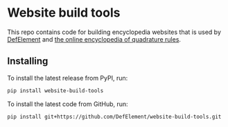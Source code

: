 # Website build tools
This repo contains code for building encyclopedia websites that is used by
[DefElement](https://defelement.org)
and [the online encyclopedia of quadrature rules](https://quadraturerules.org).

## Installing

To install the latest release from PyPI, run:

```bash
pip install website-build-tools
```

To install the latest code from GitHub, run:

```bash
pip install git+https://github.com/DefElement/website-build-tools.git
```

